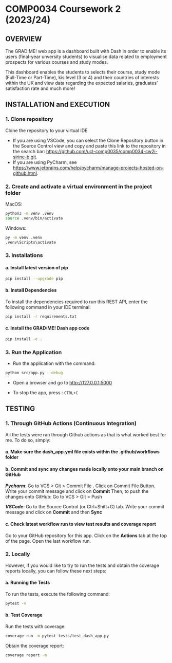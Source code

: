 # COMP0034 Coursework 2 (2023/24)
## OVERVIEW
The GRAD:ME! web app is a dashboard built with Dash in order to enable its users (final-year unversity students) to visualise data related to employment prospects for various courses and study modes.

This dashboard enables the students to selects their course, study mode (Full-Time or Part-Time), kis level (3 or 4) and their countries of interests within the UK and view data regarding the expected salaries, graduates' satisfaction rate and much more!

## INSTALLATION and EXECUTION
### 1. Clone repository
Clone the repository to your virtual IDE
- If you are using VSCode, you can select the Clone Repository button in the Source Control view and copy and paste this link to the repository in the search bar: https://github.com/ucl-comp0035/comp0034-cw2i-sirine-b.git.
- If you are using PyCharm, see https://www.jetbrains.com/help/pycharm/manage-projects-hosted-on-github.html.

### 2. Create and activate a virtual environment in the project folder

MacOS: 
```bash 
python3 -m venv .venv
source .venv/bin/activate
```
Windows: 
```bash
py -m venv .venv
.venv\Scripts\activate
``` 
### 3. Installations
#### a. Install latest version of pip
```bash
pip install --upgrade pip
```
#### b. Install Dependencies
To install the dependencies required to run this REST API, enter the following command in your IDE terminal:
```bash
pip install -r requirements.txt
```
#### c. Install the GRAD:ME! Dash app code
```bash
pip install -e .
```

### 3. Run the Application
- Run the application with the command:
```bash
python src/app.py --debug
```
- Open a browser and go to http://127.0.0.1:5000 

- To stop the app, press : `CTRL+C`

## TESTING

### 1. Through GitHub Actions (Continuous Integration)
All the tests were ran through Github actions as that is what worked best for me. To do so, simply:

#### a. Make sure the dash_app.yml file exists within the .github/workflows folder

#### b. Commit and sync any changes made locally onto your main branch on GitHub

***Pycharm***:
Go to VCS > Git > Commit File . Click on Commit File Button. Write your commit message and click on **Commit**
Then, to push the changes onto GitHub: Go to VCS > Git > Push

***VSCode***:
Go to the Source Control (or Ctrl+Shift+G) tab. Write your commit message and click on **Commit** and then **Sync**

#### c. Check latest workflow run to view test results and coverage report
Go to your GitHub repository for this app. Click on the **Actions** tab at the top of the page. Open the last workflow run.


### 2. Locally
However, if you would like to try to run the tests and obtain the coverage reports locally, you can follow these next steps:

#### a. Running the Tests

To run the tests, execute the following command:

```bash
pytest -v
```
#### b. Test Coverage

Run the tests with coverage:

```bash
coverage run -m pytest tests/test_dash_app.py
```
Obtain the coverage report: 

```bash
coverage report -m
```
